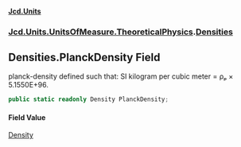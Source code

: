 #### [Jcd.Units](index 'index')
### [Jcd.Units.UnitsOfMeasure.TheoreticalPhysics](Jcd.Units.UnitsOfMeasure.TheoreticalPhysics 'Jcd.Units.UnitsOfMeasure.TheoreticalPhysics').[Densities](Densities 'Jcd.Units.UnitsOfMeasure.TheoreticalPhysics.Densities')

## Densities.PlanckDensity Field

planck-density defined such that: SI kilogram per cubic meter = ρₚ × 5.1550E+96.

```csharp
public static readonly Density PlanckDensity;
```

#### Field Value
[Density](Density 'Jcd.Units.UnitTypes.Density')